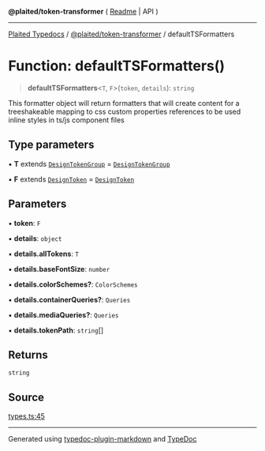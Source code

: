 **@plaited/token-transformer** ( [Readme](../README.md) \| API )

***

[Plaited Typedocs](../../../modules.md) / [@plaited/token-transformer](../modules.md) / defaultTSFormatters

# Function: defaultTSFormatters()

> **defaultTSFormatters**\<`T`, `F`\>(`token`, `details`): `string`

This formatter object will return formatters that will create content for
a treeshakeable mapping to css custom properties references to be used
inline styles in ts/js component files

## Type parameters

▪ **T** extends [`DesignTokenGroup`](../../../plaited/token/interfaces/DesignTokenGroup.md) = [`DesignTokenGroup`](../../../plaited/token/interfaces/DesignTokenGroup.md)

▪ **F** extends [`DesignToken`](../../../plaited/token/type-aliases/DesignToken.md) = [`DesignToken`](../../../plaited/token/type-aliases/DesignToken.md)

## Parameters

▪ **token**: `F`

▪ **details**: `object`

▪ **details.allTokens**: `T`

▪ **details.baseFontSize**: `number`

▪ **details.colorSchemes?**: `ColorSchemes`

▪ **details.containerQueries?**: `Queries`

▪ **details.mediaQueries?**: `Queries`

▪ **details.tokenPath**: `string`[]

## Returns

`string`

## Source

[types.ts:45](https://github.com/plaited/plaited/blob/b0dd907/libs/token-transformer/src/types.ts#L45)

***

Generated using [typedoc-plugin-markdown](https://www.npmjs.com/package/typedoc-plugin-markdown) and [TypeDoc](https://typedoc.org/)
